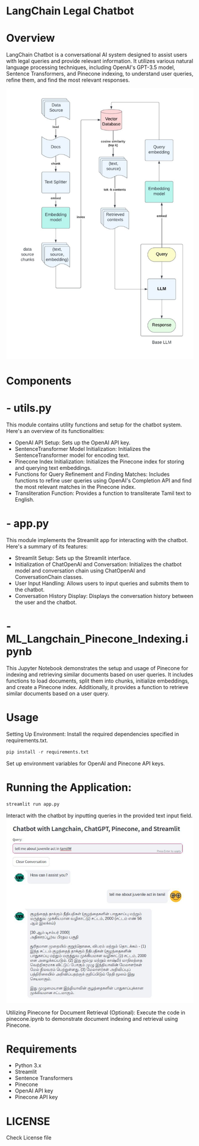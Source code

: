 # LangChain Legal Chatbot
# Overview
LangChain Chatbot is a conversational AI system designed to assist users with legal queries and provide relevant information. It utilizes various natural language processing techniques, including OpenAI's GPT-3.5 model, Sentence Transformers, and Pinecone indexing, to understand user queries, refine them, and find the most relevant responses.

![arch](architecture.jpeg)


# Components
# - utils.py
This module contains utility functions and setup for the chatbot system. Here's an overview of its functionalities:

- OpenAI API Setup: Sets up the OpenAI API key.
- SentenceTransformer Model Initialization: Initializes the SentenceTransformer model for encoding text.
- Pinecone Index Initialization: Initializes the Pinecone index for storing and querying text embeddings.
- Functions for Query Refinement and Finding Matches: Includes functions to refine user queries using OpenAI's Completion API and find the most relevant matches in the Pinecone index.
- Transliteration Function: Provides a function to transliterate Tamil text to English.
  
# - app.py
This module implements the Streamlit app for interacting with the chatbot. Here's a summary of its features:

- Streamlit Setup: Sets up the Streamlit interface.
- Initialization of ChatOpenAI and Conversation: Initializes the chatbot model and conversation chain using ChatOpenAI and ConversationChain classes.
- User Input Handling: Allows users to input queries and submits them to the chatbot.
- Conversation History Display: Displays the conversation history between the user and the chatbot.

# - ML_Langchain_Pinecone_Indexing.ipynb
This Jupyter Notebook demonstrates the setup and usage of Pinecone for indexing and retrieving similar documents based on user queries. It includes functions to load documents, split them into chunks, initialize embeddings, and create a Pinecone index. Additionally, it provides a function to retrieve similar documents based on a user query.

# Usage
Setting Up Environment:
Install the required dependencies specified in requirements.txt.
```python
pip install -r requirements.txt
```
Set up environment variables for OpenAI and Pinecone API keys.

# Running the Application:
```python
streamlit run app.py
```
Interact with the chatbot by inputting queries in the provided text input field.
![demo](chat.jpeg)

Utilizing Pinecone for Document Retrieval (Optional):
Execute the code in pinecone.ipynb to demonstrate document indexing and retrieval using Pinecone.

# Requirements
- Python 3.x
- Streamlit
- Sentence Transformers
- Pinecone
- OpenAI API key
- Pinecone API key

# LICENSE
Check License file
